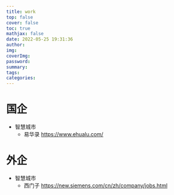 ```yaml
---
title: work
top: false
cover: false
toc: true
mathjax: false
date: 2022-05-25 19:31:36
author:
img:
coverImg:
password:
summary:
tags:
categories:
---
```


# 国企

- 智慧城市
  - 易华录 https://www.ehualu.com/



# 外企

- 智慧城市
  - 西门子 https://new.siemens.com/cn/zh/company/jobs.html

